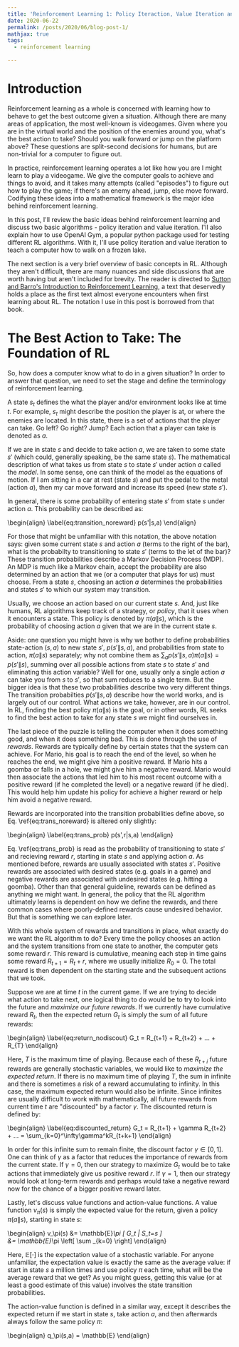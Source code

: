 ```yaml
---
title: 'Reinforcement Learning 1: Policy Iteraction, Value Iteration and the Frozen Lake'
date: 2020-06-22
permalink: /posts/2020/06/blog-post-1/
mathjax: true
tags:
  - reinforcement learning

---
```


Introduction
======

Reinforcement learning as a whole is concerned with learning how to behave to get the best outcome given a situation. Although there are many areas of application, the most well-known is videogames. Given where you are in the virtual world and the position of the enemies around you, what's the best action to take? Should you walk forward or jump on the platform above? These questions are split-second decisions for humans, but are non-trivial for a computer to figure out.

In practice, reinforcement learning operates a lot like how you are I might learn to play a videogame. We give the computer goals to achieve and things to avoid, and it takes many attempts (called "episodes") to figure out how to play the game; if there's an enemy ahead, jump, else move forward. Codifying these ideas into a mathematical framework is the major idea behind reinforcement learning.

In this post, I'll review the basic ideas behind reinforcement learning and discuss two basic algorithms - policy iteration and value iteration. I'll also explain how to use OpenAI Gym, a popular python package used for testing different RL algorithms. With it, I'll use policy iteration and value iteration to teach a computer how to walk on a frozen lake.

The next section is a very brief overview of basic concepts in RL. Although they aren't difficult, there are many nuances and side discussions that are worth having but aren't included for brevity. The reader is directed to [Sutton and Barro's Introduction to Reinforcement Learning](https://web.stanford.edu/class/psych209/Readings/SuttonBartoIPRLBook2ndEd.pdf), a text that deservedly holds a place as the first text almost everyone encounters when first learning about RL. The notation I use in this post is borrowed from that book.

The Best Action to Take: The Foundation of RL
======

So, how does a computer know what to do in a given situation? In order to answer that question, we need to set the stage and define the terminology of reinforcement learning.

A state $s_t$ defines the what the player and/or environment looks like at time $t$. For example, $s_t$ might describe the position the player is at, or where the enemies are located. In this state, there is a set of actions that the player can take. Go left? Go right? Jump? Each action that a player can take is denoted as $a$.

If we are in state $s$ and decide to take action $a$, we are taken to some state $s'$ (which could, generally speaking, be the same state $s$). The mathematical description of what takes us from state $s$ to state $s'$ under action $a$ called the _model_. In some sense, one can think of the model as the equations of motion. If I am sitting in a car at rest (state $s$) and put the pedal to the metal (action $a$), then my car move forward and increase its speed (new state $s'$).

In general, there is some probability of entering state $s'$ from state $s$ under action $a$. This probability can be described as:

\begin{align}
\label{eq:transition_noreward}
p(s'|s,a)
\end{align}

For those that might be unfamiliar with this notation, the above notation says: given some current state $s$ and action $a$ (terms to the right of the bar), what is the probabilty to transitioning to state $s'$ (terms to the let of the bar)? These transition probabilities describe a Markov Decision Process (MDP). An MDP is much like a Markov chain, accept the probability are also determined by an action that we (or a computer that plays for us) must choose. From a state $s$, choosing an action $a$ determines the probabilities and states $s'$ to which our system may transition.

Usually, we choose an action based on our current state $s$. And, just like humans, RL algorithms keep track of a strategy, or _policy_, that it uses when it encounters a state. This policy is denoted by $\pi(a\|s)$, which is the probability of choosing action $a$ given that we are in the current state $s$.

Aside: one question you might have is why we bother to define probabilities state-action $(s,a)$ to new state $s'$, $p(s'\|s,a)$, and probabilities from state to action, $\pi(a\|s)$ separately; why not combine them as $\sum_a p(s'\|s,a)\pi(a\|s) = p(s'\|s)$, summing over all possible actions from state $s$ to state $s'$ and eliminating this action variable? Well for one, usually only a single action $a$ can take you from $s$ to $s'$, so that sum reduces to a single term. But the bigger idea is that these two probabilities describe two very different things. The transition probabilties $p(s'\|s,a)$ describe how the world works, and is largely out of our control. What actions we take, however, are in our control. In RL, finding the best policy $\pi(a\|s)$ is the goal, or in other words, RL seeks to find the best action to take for any state $s$ we might find ourselves in.

The last piece of the puzzle is telling the computer when it does something good, and when it does something bad. This is done through the use of _rewards_. Rewards are typically define by certain states that the system can achieve. For Mario, his goal is to reach the end of the level, so when he reaches the end, we might give him a positive reward. If Mario hits a goomba or falls in a hole, we might give him a negative reward. Mario would then associate the actions that led him to his most recent outcome with a positive reward (if he completed the level) or a negative reward (if he died). This would help him update his policy for achieve a higher reward or help him avoid a negative reward. 

Rewards are incorporated into the transition probabilities define above, so Eq. \ref{eq:trans_noreward} is altered only slightly:

\begin{align}
\label{eq:trans_prob}
p(s',r|s,a)
\end{align}

Eq. \ref{eq:trans_prob} is read as the probability of transitioning to state $s'$ and recieving reward $r$, starting in state $s$ and applying action $a$. As mentioned before, rewards are usually associated with states $s'$. Positive rewards are associated with desired states (e.g. goals in a game) and negative rewards are associated with undesired states (e.g. hitting a goomba). Other than that general guideline, rewards can be defined as anything we might want. In general, the policy that the RL algorithm ultimately learns is dependent on how we define the rewards, and there common cases where poorly-defined rewards cause undesired behavior. But that is something we can explore later.

With this whole system of rewards and transitions in place, what exactly do we want the RL algorithm to do? Every time the policy chooses an action and the system transitions from one state to another, the computer gets some reward $r$. This reward is cumulative, meaning each step in time gains some reward $R_{t+1} = R_t + r$, where we usually initialize $R_0=0$. The total reward is then dependent on the starting state and the subsequent actions that we took.

Suppose we are at time $t$ in the current game. If we are trying to decide what action to take next, one logical thing to do would be to try to look into the future and _maximize our future rewards_. If we currently have cumulative reward $R_t$, then the expected return $G_t$ is simply the sum of all future rewards:

\begin{align}
\label{eq:return_nodiscout}
G_t = R_{t+1} + R_{t+2} + ... + R_{T}
\end{align}

Here, $T$ is the maximum time of playing. Because each of these $R_{t+i}$ future rewards are generally stochastic variables, we would like to _maximize the expected return_. If there is no maximum time of playing $T$, the sum in infinite and there is sometimes a risk of a reward accumulating to infinity. In this case, the maximum expected return would also be infinite. Since infinites are usually difficult to work with mathematically, all future rewards from current time $t$ are "discounted" by a factor $\gamma$. The discounted return is defined by:

\begin{align}
\label{eq:discounted_return}
G_t = R_{t+1} + \gamma R_{t+2} + ... = \sum_{k=0}^\infty\gamma^kR_{t+k+1}
\end{align}

In order for this infinite sum to remain finite, the discount factor $\gamma\in[0,1]$. One can think of $\gamma$ as a factor that reduces the importance of rewards from the current state. If $\gamma=0$, then our strategy to maximize $G_t$ would be to take actions that immediately give us positive reward $r$. If $\gamma=1$, then our strategy would look at long-term rewards and perhaps would take a negative reward now for the chance of a bigger positive reward later.

Lastly, let's discuss value functions and action-value functions. A value function $v_\pi(s)$ is simply the expected value for the return, given a policy $\pi(a\|s)$, starting in state $s$:

\begin{align}
v_\pi(s) &= \mathbb{E}_\pi [ G_t | S_t=s ] \
&= \mathbb{E}_\pi \left[ \sum _{k=0} \right] 
\end{align}

Here, $\mathbb{E}[ \cdot ]$ is the expectation value of a stochastic variable. For anyone unfamiliar, the expectation value is exactly the same as the average value: if start in state $s$ a million times and use policy $\pi$ each time, what will be the average reward that we get? As you might guess, getting this value (or at least a good estimate of this value) involves the state transition probabilities.

The action-value function is defined in a similar way, except it describes the expected return if we start in state $s$, take action $a$, and then afterwards always follow the same policy $\pi$:

\begin{align}
q_\pi(s,a) = \mathbb{E}
\end{align}